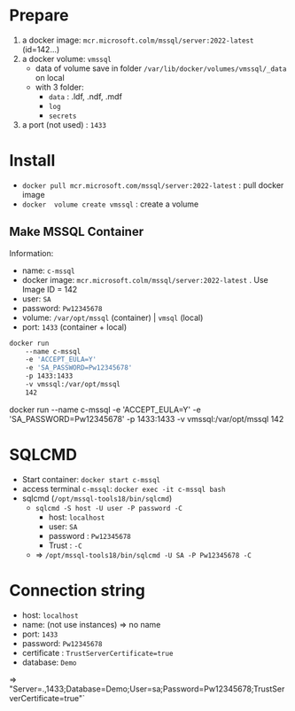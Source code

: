 # Prepare
1. a docker image: `mcr.microsoft.colm/mssql/server:2022-latest` (id=142...)
2. a docker volume: `vmssql` 
    - data of volume save in folder `/var/lib/docker/volumes/vmssql/_data` on local
    - with 3 folder:  
        - `data` : .ldf, .ndf, .mdf
        - `log`
        - `secrets`
3. a port (not used) : `1433`

# Install
- `docker pull mcr.microsoft.com/mssql/server:2022-latest` : pull docker image
- `docker  volume create vmssql` : create a volume

## Make MSSQL Container
Information:
- name: `c-mssql`
- docker image: `mcr.microsoft.colm/mssql/server:2022-latest` . Use Image ID = 142 
- user: `SA`
- password: `Pw12345678`
- volume: `/var/opt/mssql` (container) | `vmsql` (local)
- port: `1433` (container + local)

```bash
docker run
    --name c-mssql
    -e 'ACCEPT_EULA=Y'
    -e 'SA_PASSWORD=Pw12345678'
    -p 1433:1433 
    -v vmssql:/var/opt/mssql
    142
```

docker run --name c-mssql  -e 'ACCEPT_EULA=Y' -e 'SA_PASSWORD=Pw12345678' -p 1433:1433  -v vmssql:/var/opt/mssql 142

# SQLCMD
- Start container: `docker start c-mssql`
- access terminal `c-mssql`: `docker exec -it c-mssql bash`
- sqlcmd (`/opt/mssql-tools18/bin/sqlcmd`)
    - `sqlcmd -S host -U user -P password -C`
        - host: `localhost`
        - user: `SA`
        - password : `Pw12345678`
        - Trust : `-C`
    - => `/opt/mssql-tools18/bin/sqlcmd -U SA -P Pw12345678 -C`

# Connection string
- host: `localhost`
- name: (not use instances) => no name
- port: `1433`
- password: `Pw12345678`
- certificate : `TrustServerCertificate=true`
- database: `Demo`

=> "Server=.,1433;Database=Demo;User=sa;Password=Pw12345678;TrustServerCertificate=true"`

